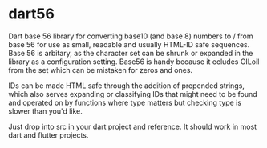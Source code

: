# dart56
Dart base 56 library for converting base10 (and base 8) numbers to / from base 56 for use as small, readable and usually HTML-ID safe sequences.  Base 56 is arbitary, as the character set can be shrunk or expanded in the library as a configuration setting.  Base56 is handy because it ecludes OILoil from the set which can be mistaken for zeros and ones.

IDs can be made HTML safe through the addition of prepended strings, which also serves expanding or classifying IDs that might need to be found and operated on by functions where type matters but checking type is slower than you'd like.

Just drop into src in your dart project and reference.  It should work in most dart and flutter projects.
